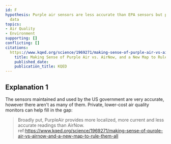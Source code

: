 ```yaml
---
id: F
hypothesis: Purple air sensors are less accurate than EPA sensors but provide useful
  data
topics:
- Air Quality
- Environment
supporting: []
conflicting: []
citations:
  https://www.kqed.org/science/1969271/making-sense-of-purple-air-vs-airnow-and-a-new-map-to-rule-them-all:
    title: Making Sense of Purple Air vs. AirNow, and a New Map to Rule Them All
    published_date: 
    publication_title: KQED
---
```

## Explanation 1

The sensors maintained and used by the US government are very accurate, however there aren't as many of them. Private, lower-cost air quality monitors can help fill in the gap:

> Broadly put, PurpleAir provides more localized, more current and less accurate readings than AirNow.
> ref:https://www.kqed.org/science/1969271/making-sense-of-purple-air-vs-airnow-and-a-new-map-to-rule-them-all
